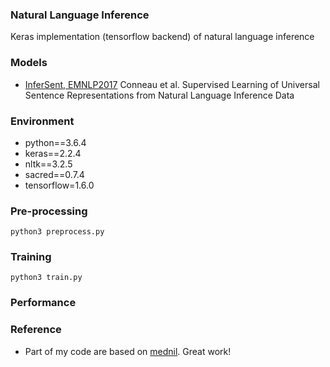 ### Natural Language Inference

Keras implementation (tensorflow backend) of natural language inference

### Models

- [InferSent, EMNLP2017](https://arxiv.org/pdf/1705.02364.pdf)
Conneau et al. Supervised Learning of Universal Sentence Representations from Natural Language Inference Data

### Environment
- python==3.6.4
- keras==2.2.4
- nltk==3.2.5
- sacred==0.7.4
- tensorflow=1.6.0

### Pre-processing
```
python3 preprocess.py
```

### Training
```
python3 train.py
```

### Performance

### Reference

- Part of my code are based on [mednil](https://github.com/jgc128/mednli). Great work!